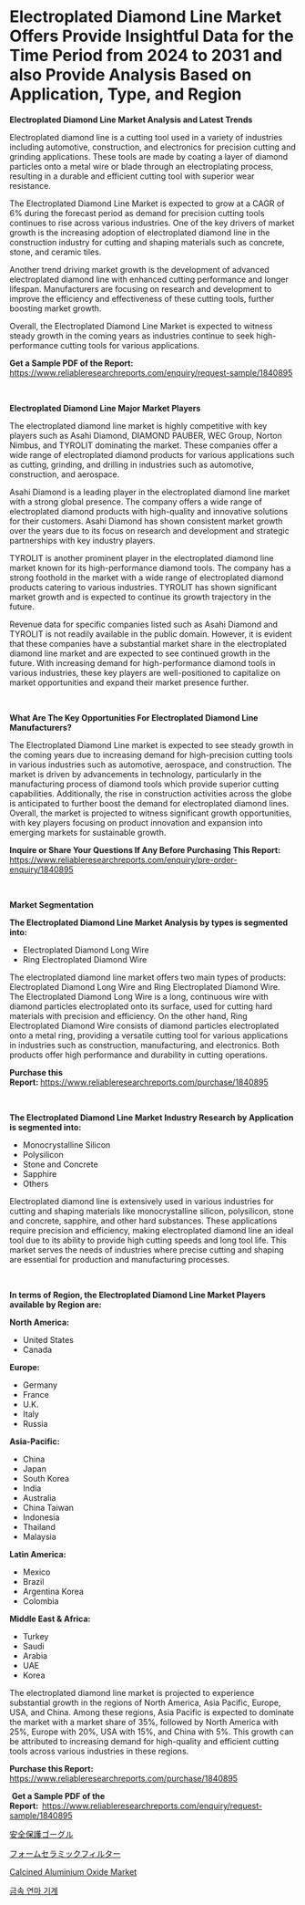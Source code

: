 <p><h1>Electroplated Diamond Line Market Offers Provide Insightful Data for the Time Period from 2024 to 2031 and also Provide Analysis Based on Application, Type, and Region</h1></p><p><strong>Electroplated Diamond Line Market Analysis and Latest Trends</strong></p>
<p><p>Electroplated diamond line is a cutting tool used in a variety of industries including automotive, construction, and electronics for precision cutting and grinding applications. These tools are made by coating a layer of diamond particles onto a metal wire or blade through an electroplating process, resulting in a durable and efficient cutting tool with superior wear resistance.</p><p>The Electroplated Diamond Line Market is expected to grow at a CAGR of 6% during the forecast period as demand for precision cutting tools continues to rise across various industries. One of the key drivers of market growth is the increasing adoption of electroplated diamond line in the construction industry for cutting and shaping materials such as concrete, stone, and ceramic tiles.</p><p>Another trend driving market growth is the development of advanced electroplated diamond line with enhanced cutting performance and longer lifespan. Manufacturers are focusing on research and development to improve the efficiency and effectiveness of these cutting tools, further boosting market growth.</p><p>Overall, the Electroplated Diamond Line Market is expected to witness steady growth in the coming years as industries continue to seek high-performance cutting tools for various applications.</p></p>
<p><strong>Get a Sample PDF of the Report:&nbsp;</strong> <a href="https://www.reliableresearchreports.com/enquiry/request-sample/1840895">https://www.reliableresearchreports.com/enquiry/request-sample/1840895</a></p>
<p>&nbsp;</p>
<p><strong>Electroplated Diamond Line Major Market Players</strong></p>
<p><p>The electroplated diamond line market is highly competitive with key players such as Asahi Diamond, DIAMOND PAUBER, WEC Group, Norton Nimbus, and TYROLIT dominating the market. These companies offer a wide range of electroplated diamond products for various applications such as cutting, grinding, and drilling in industries such as automotive, construction, and aerospace.</p><p>Asahi Diamond is a leading player in the electroplated diamond line market with a strong global presence. The company offers a wide range of electroplated diamond products with high-quality and innovative solutions for their customers. Asahi Diamond has shown consistent market growth over the years due to its focus on research and development and strategic partnerships with key industry players.</p><p>TYROLIT is another prominent player in the electroplated diamond line market known for its high-performance diamond tools. The company has a strong foothold in the market with a wide range of electroplated diamond products catering to various industries. TYROLIT has shown significant market growth and is expected to continue its growth trajectory in the future.</p><p>Revenue data for specific companies listed such as Asahi Diamond and TYROLIT is not readily available in the public domain. However, it is evident that these companies have a substantial market share in the electroplated diamond line market and are expected to see continued growth in the future. With increasing demand for high-performance diamond tools in various industries, these key players are well-positioned to capitalize on market opportunities and expand their market presence further.</p></p>
<p>&nbsp;</p>
<p><strong>What Are The Key Opportunities For Electroplated Diamond Line Manufacturers?</strong></p>
<p><p>The Electroplated Diamond Line market is expected to see steady growth in the coming years due to increasing demand for high-precision cutting tools in various industries such as automotive, aerospace, and construction. The market is driven by advancements in technology, particularly in the manufacturing process of diamond tools which provide superior cutting capabilities. Additionally, the rise in construction activities across the globe is anticipated to further boost the demand for electroplated diamond lines. Overall, the market is projected to witness significant growth opportunities, with key players focusing on product innovation and expansion into emerging markets for sustainable growth.</p></p>
<p><strong>Inquire or Share Your Questions If Any Before Purchasing This Report:</strong> <a href="https://www.reliableresearchreports.com/enquiry/pre-order-enquiry/1840895">https://www.reliableresearchreports.com/enquiry/pre-order-enquiry/1840895</a></p>
<p>&nbsp;</p>
<p><strong>Market Segmentation</strong></p>
<p><strong>The Electroplated Diamond Line Market Analysis by types is segmented into:</strong></p>
<p><ul><li>Electroplated Diamond Long Wire</li><li>Ring Electroplated Diamond Wire</li></ul></p>
<p><p>The electroplated diamond line market offers two main types of products: Electroplated Diamond Long Wire and Ring Electroplated Diamond Wire. The Electroplated Diamond Long Wire is a long, continuous wire with diamond particles electroplated onto its surface, used for cutting hard materials with precision and efficiency. On the other hand, Ring Electroplated Diamond Wire consists of diamond particles electroplated onto a metal ring, providing a versatile cutting tool for various applications in industries such as construction, manufacturing, and electronics. Both products offer high performance and durability in cutting operations.</p></p>
<p><strong>Purchase this Report:&nbsp;</strong><a href="https://www.reliableresearchreports.com/purchase/1840895">https://www.reliableresearchreports.com/purchase/1840895</a></p>
<p>&nbsp;</p>
<p><strong>The Electroplated Diamond Line Market Industry Research by Application is segmented into:</strong></p>
<p><ul><li>Monocrystalline Silicon</li><li>Polysilicon</li><li>Stone and Concrete</li><li>Sapphire</li><li>Others</li></ul></p>
<p><p>Electroplated diamond line is extensively used in various industries for cutting and shaping materials like monocrystalline silicon, polysilicon, stone and concrete, sapphire, and other hard substances. These applications require precision and efficiency, making electroplated diamond line an ideal tool due to its ability to provide high cutting speeds and long tool life. This market serves the needs of industries where precise cutting and shaping are essential for production and manufacturing processes.</p></p>
<p>&nbsp;</p>
<p><strong>In terms of Region, the Electroplated Diamond Line Market Players available by Region are:</strong></p>
<p>
    <p> <strong> North America: </strong>
        <ul>
            <li>United States</li>
            <li>Canada</li>
        </ul>
        </p> 
    <p> <strong> Europe: </strong>
        <ul>
            <li>Germany</li>
            <li>France</li>
            <li>U.K.</li>
            <li>Italy</li>
            <li>Russia</li>
        </ul>
        </p> 
    <p> <strong> Asia-Pacific: </strong>
        <ul>
            <li>China</li>
            <li>Japan</li>
            <li>South Korea</li>
            <li>India</li>
            <li>Australia</li>
            <li>China Taiwan</li>
            <li>Indonesia</li>
            <li>Thailand</li>
            <li>Malaysia</li>
        </ul>
        </p> 
    <p> <strong> Latin America: </strong>
        <ul>
            <li>Mexico</li>
            <li>Brazil</li>
            <li>Argentina Korea</li>
            <li>Colombia</li>
        </ul>
        </p> 
    <p> <strong> Middle East & Africa: </strong>
        <ul>
            <li>Turkey</li>
            <li>Saudi</li>
            <li>Arabia</li>
            <li>UAE</li>
            <li>Korea</li>
        </ul>
    </p>
    </p>
<p><p>The electroplated diamond line market is projected to experience substantial growth in the regions of North America, Asia Pacific, Europe, USA, and China. Among these regions, Asia Pacific is expected to dominate the market with a market share of 35%, followed by North America with 25%, Europe with 20%, USA with 15%, and China with 5%. This growth can be attributed to increasing demand for high-quality and efficient cutting tools across various industries in these regions.</p></p>
<p><strong>Purchase this Report: </strong><a href="https://www.reliableresearchreports.com/purchase/1840895">https://www.reliableresearchreports.com/purchase/1840895</a></p>
<p>&nbsp;<strong>Get a Sample PDF of the Report:&nbsp;&nbsp;</strong><a href="https://www.reliableresearchreports.com/enquiry/request-sample/1840895">https://www.reliableresearchreports.com/enquiry/request-sample/1840895</a></p>
<p><strong></strong></p>
<p><p><a href="https://medium.com/@lenorakris2023/%E5%AE%89%E5%85%A8%E4%BF%9D%E8%AD%B7%E3%82%B4%E3%83%BC%E3%82%B0%E3%83%AB%E5%B8%82%E5%A0%B4%E3%81%AE%E3%82%B7%E3%82%A7%E3%82%A2%E9%80%B2%E5%8C%96%E3%81%A8%E5%B8%82%E5%A0%B4%E6%88%90%E9%95%B7%E3%83%88%E3%83%AC%E3%83%B3%E3%83%892024%E5%B9%B4-2031%E5%B9%B4-9c41dac9043b">安全保護ゴーグル</a></p><p><a href="https://medium.com/@matteills7854/2024%E5%B9%B4%E3%81%8B%E3%82%892031%E5%B9%B4%E3%81%BE%E3%81%A7%E3%81%AE%E6%9C%9F%E9%96%93%E3%81%AE%E3%83%95%E3%82%A9%E3%83%BC%E3%83%A0%E3%82%BB%E3%83%A9%E3%83%9F%E3%83%83%E3%82%AF%E3%83%95%E3%82%A3%E3%83%AB%E3%82%BF%E3%83%BC%E5%B8%82%E5%A0%B4%E5%88%86%E6%9E%90%E3%81%A8%E3%82%B5%E3%82%A4%E3%82%BA%E4%BA%88%E6%B8%AC-acb594710d35">フォームセラミックフィルター</a></p><p><a href="https://github.com/nicholepatriciadoylenwnrjr0/Market-Research-Report-List-1/blob/main/calcined-aluminium-oxide-market.md">Calcined Aluminium Oxide Market</a></p><p><a href="https://medium.com/@estelwisozk1/%EA%B8%88%EC%86%8D-%EC%97%B0%EB%A7%88-%EA%B8%B0%EA%B3%84-%EC%8B%9C%EC%9E%A5-%EC%8B%9C%EC%9E%A5-cagr-%EC%8B%9C%EC%9E%A5-%EB%8F%99%ED%96%A5-%EB%B0%8F-%EC%84%B1%EC%9E%A5-%EC%A0%84%EB%9E%B5%EC%97%90-%EB%8C%80%ED%95%9C-%ED%86%B5%EC%B0%B0%EB%A0%A5-2eb9029a2626">금속 연마 기계</a></p></p>